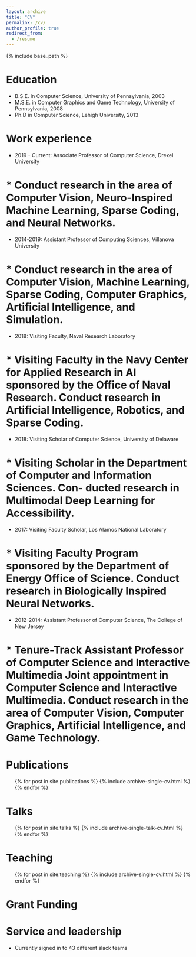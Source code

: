 ```yaml
---
layout: archive
title: "CV"
permalink: /cv/
author_profile: true
redirect_from:
  - /resume
---
```


{% include base_path %}

Education
======
* B.S.E. in Computer Science,  University of Pennsylvania, 2003
* M.S.E. in Computer Graphics and Game Technology, University of Pennsylvania, 2008
* Ph.D in Computer Science, Lehigh University, 2013

Work experience
======
* 2019 - Current: Associate Professor of Computer Science, Drexel University
#  * Conduct research in the area of Computer Vision, Neuro-Inspired Machine Learning, Sparse Coding, and Neural Networks. 

* 2014-2019: Assistant Professor of Computing Sciences, Villanova University
#  * Conduct research in the area of Computer Vision, Machine Learning, Sparse Coding, Computer Graphics, Artificial Intelligence, and Simulation. 
  
* 2018: Visiting Faculty, Naval Research Laboratory 
#  * Visiting Faculty in the Navy Center for Applied Research in AI sponsored by the Office of Naval Research. Conduct research in Artificial Intelligence, Robotics, and Sparse Coding.
 
* 2018: Visiting Scholar of Computer Science, University of Delaware
#  * Visiting Scholar in the Department of Computer and Information Sciences. Con- ducted research in Multimodal Deep Learning for Accessibility.

* 2017: Visiting Faculty Scholar, Los Alamos National Laboratory
#  * Visiting Faculty Program sponsored by the Department of Energy Office of Science. Conduct research in Biologically Inspired Neural Networks.

* 2012-2014: Assistant Professor of Computer Science, The College of New Jersey
#  * Tenure-Track Assistant Professor of Computer Science and Interactive Multimedia Joint appointment in Computer Science and Interactive Multimedia. Conduct research in the area of Computer Vision, Computer Graphics, Artificial Intelligence, and Game Technology.


Publications
======
  <ul>{% for post in site.publications %}
    {% include archive-single-cv.html %}
  {% endfor %}</ul>
  
Talks
======
  <ul>{% for post in site.talks %}
    {% include archive-single-talk-cv.html %}
  {% endfor %}</ul>
  
Teaching
======
  <ul>{% for post in site.teaching %}
    {% include archive-single-cv.html %}
  {% endfor %}</ul>

Grant Funding
======
  
Service and leadership
======
* Currently signed in to 43 different slack teams
